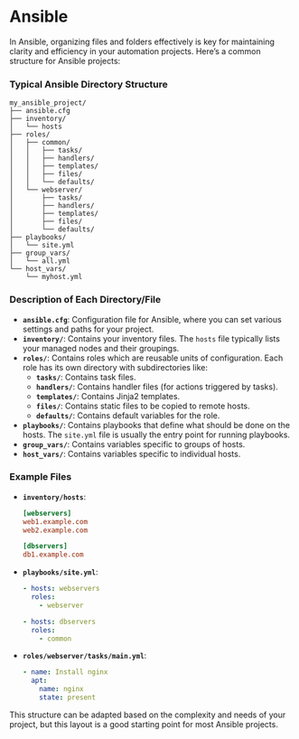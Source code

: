 # Ansible
In Ansible, organizing files and folders effectively is key for maintaining clarity and efficiency in your automation projects. Here’s a common structure for Ansible projects:

### Typical Ansible Directory Structure

```
my_ansible_project/
├── ansible.cfg
├── inventory/
│   └── hosts
├── roles/
│   ├── common/
│   │   ├── tasks/
│   │   ├── handlers/
│   │   ├── templates/
│   │   ├── files/
│   │   └── defaults/
│   └── webserver/
│       ├── tasks/
│       ├── handlers/
│       ├── templates/
│       ├── files/
│       └── defaults/
├── playbooks/
│   └── site.yml
├── group_vars/
│   └── all.yml
└── host_vars/
    └── myhost.yml
```

### Description of Each Directory/File

- **`ansible.cfg`**: Configuration file for Ansible, where you can set various settings and paths for your project.
- **`inventory/`**: Contains your inventory files. The `hosts` file typically lists your managed nodes and their groupings.
- **`roles/`**: Contains roles which are reusable units of configuration. Each role has its own directory with subdirectories like:
  - **`tasks/`**: Contains task files.
  - **`handlers/`**: Contains handler files (for actions triggered by tasks).
  - **`templates/`**: Contains Jinja2 templates.
  - **`files/`**: Contains static files to be copied to remote hosts.
  - **`defaults/`**: Contains default variables for the role.
- **`playbooks/`**: Contains playbooks that define what should be done on the hosts. The `site.yml` file is usually the entry point for running playbooks.
- **`group_vars/`**: Contains variables specific to groups of hosts.
- **`host_vars/`**: Contains variables specific to individual hosts.

### Example Files

- **`inventory/hosts`**:
  ```ini
  [webservers]
  web1.example.com
  web2.example.com

  [dbservers]
  db1.example.com
  ```

- **`playbooks/site.yml`**:
  ```yaml
  - hosts: webservers
    roles:
      - webserver

  - hosts: dbservers
    roles:
      - common
  ```

- **`roles/webserver/tasks/main.yml`**:
  ```yaml
  - name: Install nginx
    apt:
      name: nginx
      state: present
  ```

This structure can be adapted based on the complexity and needs of your project, but this layout is a good starting point for most Ansible projects.
